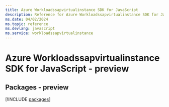 ```yaml
---
title: Azure Workloadssapvirtualinstance SDK for JavaScript
description: Reference for Azure Workloadssapvirtualinstance SDK for JavaScript
ms.date: 04/02/2024
ms.topic: reference
ms.devlang: javascript
ms.service: workloadssapvirtualinstance
---
```

# Azure Workloadssapvirtualinstance SDK for JavaScript - preview
## Packages - preview
[!INCLUDE [packages](workloadssapvirtualinstance-index.md)]